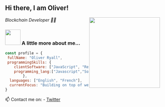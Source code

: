 <h2> Hi there, I am Oliver!</h2>
<img align='right' src="https://media.giphy.com/media/HEPwfdu6T6svpPE1eN/giphy.gif" width="230" eight="230">
<p><em> Blockchain Developer 👨‍💻</em></p>


### <img src="https://media.giphy.com/media/cmCEsJZHYBPels360q/giphy.gif" width="50"> A little more about me...  

```javascript
const profile = {
 fullName: "Oliver Ryall",
 programmingSkills: {
    clientSoftware: ["JavaScript", "React", "HTML","CSS"],
    programming_lang:["Javascript","Solidity","Python","Vyper"]
        },
  languages: ["English", "French"],
  currentFocus: "Building on top of web3"
}
```

📫 Contact me on: 
    - [Twitter](https://twitter.com/Web3Ollie)
